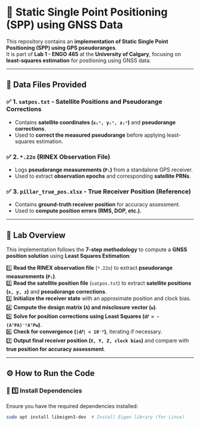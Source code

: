 # 📡 Static Single Point Positioning (SPP) using GNSS Data

This repository contains an **implementation of Static Single Point Positioning (SPP) using GPS pseudoranges**.  
It is part of **Lab 1 - ENGO 465** at the **University of Calgary**, focusing on **least-squares estimation** for positioning using GNSS data.

---

## **📂 Data Files Provided**
### ✅ **1. `satpos.txt`** - Satellite Positions and Pseudorange Corrections
- Contains **satellite coordinates (`xᵢˢ, yᵢˢ, zᵢˢ`)** and **pseudorange corrections**.
- Used to **correct the measured pseudorange** before applying least-squares estimation.

### ✅ **2. `*.22o` (RINEX Observation File)**
- Logs **pseudorange measurements (`Pᵢ`)** from a standalone GPS receiver.
- Used to extract **observation epochs** and corresponding **satellite PRNs**.

### ✅ **3. `pillar_true_pos.xlsx`** - True Receiver Position (Reference)
- Contains **ground-truth receiver position** for accuracy assessment.
- Used to **compute position errors (RMS, DOP, etc.)**.

---

## **📜 Lab Overview**
This implementation follows the **7-step methodology** to compute a **GNSS position solution** using **Least Squares Estimation**:

1️⃣ **Read the RINEX observation file** (`*.22o`) to extract **pseudorange measurements (`Pᵢ`)**.  
2️⃣ **Read the satellite position file** (`satpos.txt`) to extract **satellite positions (`x, y, z`)** and **pseudorange corrections**.  
3️⃣ **Initialize the receiver state** with an approximate position and clock bias.  
4️⃣ **Compute the design matrix (`A`) and misclosure vector (`w`)**.  
5️⃣ **Solve for position corrections using Least Squares (`d𝑟̂ = -(AᵀPA)⁻¹AᵀPw`)**.  
6️⃣ **Check for convergence (`|d𝑟̂| < 10⁻⁵`)**, iterating if necessary.  
7️⃣ **Output final receiver position (`X, Y, Z, clock bias`)** and compare with **true position for accuracy assessment**.

---

## **⚙️ How to Run the Code**
### **🔹 1️⃣ Install Dependencies**
Ensure you have the required dependencies installed:
```sh
sudo apt install libeigen3-dev  # Install Eigen library (for Linux)
